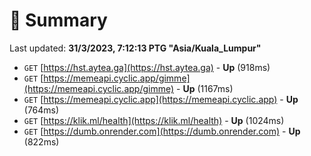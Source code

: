 # 📖 Summary
Last updated: **31/3/2023, 7:12:13 PTG "Asia/Kuala_Lumpur"**

- `GET` [https://hst.aytea.ga](https://hst.aytea.ga) - **Up** (918ms)
- `GET` [https://memeapi.cyclic.app/gimme](https://memeapi.cyclic.app/gimme) - **Up** (1167ms)
- `GET` [https://memeapi.cyclic.app](https://memeapi.cyclic.app) - **Up** (764ms)
- `GET` [https://klik.ml/health](https://klik.ml/health) - **Up** (1024ms)
- `GET` [https://dumb.onrender.com](https://dumb.onrender.com) - **Up** (822ms)
